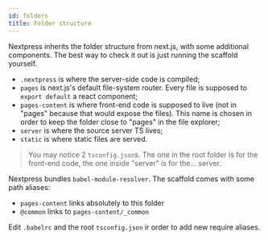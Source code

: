 ```yaml
---
id: folders
title: Folder structure
---
```


Nextpress inherits the folder structure from next.js, with some additional components. The best way
to check it out is just running the scaffold yourself.

- `.nextpress` is where the server-side code is compiled;
- `pages` is next.js's default file-system router. Every file is supposed to `export default` a react component;
- `pages-content` is where front-end code is supposed to live (not in "pages" because that would expose the files). This name is chosen in order to keep the folder close to "pages" in the file explorer;
- `server` is where the source server TS lives;
- `static` is where static files are served.

> You may notice 2 `tsconfig.json`s. The one in the root folder is for the front-end code, the one inside "server" is for the... server.

Nextpress bundles `babel-module-resolver`. The scaffold comes with some path aliases:

- `pages-content` links absolutely to this folder
- `@common` links to `pages-content/_common`

Edit `.babelrc` and the root `tsconfig.json` ir order to add new require aliases.
